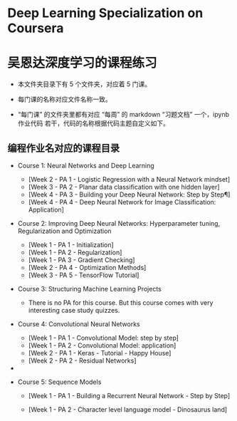 # Deep Learning Specialization on Coursera

# 吴恩达深度学习的课程练习

- 本文件夹目录下有 5 个文件夹，对应着 5 门课。

- 每门课的名称对应文件名称一致。

- “每门课” 的文件夹里都有对应 “每周” 的 markdown “习题文档” 一个，ipynb 作业代码 若干，代码的名称根据代码主题自定义如下。


## 编程作业名对应的课程目录

- Course 1: Neural Networks and Deep Learning

  - [Week 2 - PA 1 - Logistic Regression with a Neural Network mindset]
  - [Week 3 - PA 2 - Planar data classification with one hidden layer]
  - [Week 4 - PA 3 - Building your Deep Neural Network: Step by Step¶]
  - [Week 4 - PA 4 - Deep Neural Network for Image Classification: Application]

- Course 2: Improving Deep Neural Networks: Hyperparameter tuning, Regularization and Optimization

  - [Week 1 - PA 1 - Initialization]
  - [Week 1 - PA 2 - Regularization]
  - [Week 1 - PA 3 - Gradient Checking]
  - [Week 2 - PA 4 - Optimization Methods]
  - [Week 3 - PA 5 - TensorFlow Tutorial]
- Course 3: Structuring Machine Learning Projects

  - There is no PA for this course. But this course comes with very interesting case study quizzes.
  
- Course 4: Convolutional Neural Networks

  - [Week 1 - PA 1 - Convolutional Model: step by step]
  - [Week 1 - PA 2 - Convolutional Model: application]
  - [Week 2 - PA 1 - Keras - Tutorial - Happy House]
  - [Week 2 - PA 2 - Residual Networks]
- 
- Course 5: Sequence Models

  - [Week 1 - PA 1 - Building a Recurrent Neural Network - Step by Step]
  
  - [Week 1 - PA 2 - Character level language model - Dinosaurus land]


